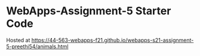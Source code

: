 # WebApps-Assignment-5 Starter Code
Hosted at https://44-563-webapps-f21.github.io/webapps-s21-assignment-5-preethi54/animals.html
